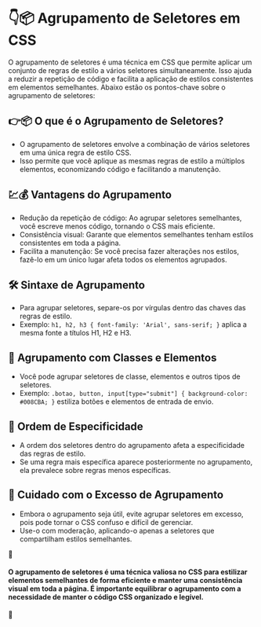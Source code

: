 # 👇📦 Agrupamento de Seletores em CSS

O agrupamento de seletores é uma técnica em CSS que permite aplicar um conjunto de regras de estilo a vários seletores simultaneamente. Isso ajuda a reduzir a repetição de código e facilita a aplicação de estilos consistentes em elementos semelhantes. Abaixo estão os pontos-chave sobre o agrupamento de seletores:

## 👉📦 O que é o Agrupamento de Seletores?
- O agrupamento de seletores envolve a combinação de vários seletores em uma única regra de estilo CSS.
- Isso permite que você aplique as mesmas regras de estilo a múltiplos elementos, economizando código e facilitando a manutenção.

## 💹💰 Vantagens do Agrupamento
- Redução da repetição de código: Ao agrupar seletores semelhantes, você escreve menos código, tornando o CSS mais eficiente.
- Consistência visual: Garante que elementos semelhantes tenham estilos consistentes em toda a página.
- Facilita a manutenção: Se você precisa fazer alterações nos estilos, fazê-lo em um único lugar afeta todos os elementos agrupados.

## 🛠️ Sintaxe de Agrupamento
- Para agrupar seletores, separe-os por vírgulas dentro das chaves das regras de estilo.
- Exemplo: `h1, h2, h3 { font-family: 'Arial', sans-serif; }` aplica a mesma fonte a títulos H1, H2 e H3.

## 🌈 Agrupamento com Classes e Elementos
- Você pode agrupar seletores de classe, elementos e outros tipos de seletores.
- Exemplo: `.botao, button, input[type="submit"] { background-color: #008CBA; }` estiliza botões e elementos de entrada de envio.

## 🎯 Ordem de Especificidade
- A ordem dos seletores dentro do agrupamento afeta a especificidade das regras de estilo.
- Se uma regra mais específica aparece posteriormente no agrupamento, ela prevalece sobre regras menos específicas.

## 🚫 Cuidado com o Excesso de Agrupamento
- Embora o agrupamento seja útil, evite agrupar seletores em excesso, pois pode tornar o CSS confuso e difícil de gerenciar.
- Use-o com moderação, aplicando-o apenas a seletores que compartilham estilos semelhantes.

📌

#### O agrupamento de seletores é uma técnica valiosa no CSS para estilizar elementos semelhantes de forma eficiente e manter uma consistência visual em toda a página. É importante equilibrar o agrupamento com a necessidade de manter o código CSS organizado e legível.

📌
